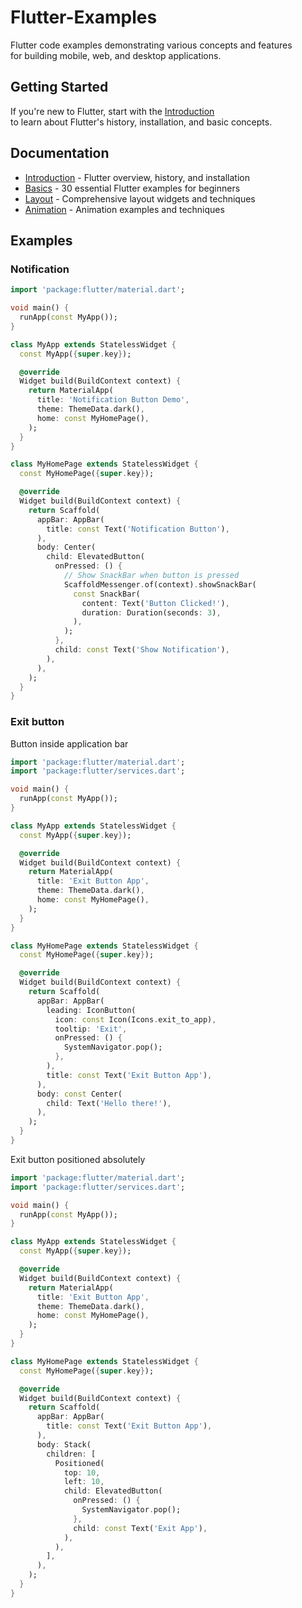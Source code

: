 # Flutter-Examples

Flutter code examples demonstrating various concepts and features  
for building mobile, web, and desktop applications.  

## Getting Started

If you're new to Flutter, start with the [Introduction](introduction.md)  
to learn about Flutter's history, installation, and basic concepts.  

## Documentation

- [Introduction](introduction.md) - Flutter overview, history, and installation  
- [Basics](basics.md) - 30 essential Flutter examples for beginners  
- [Layout](layout.md) - Comprehensive layout widgets and techniques  
- [Animation](anim.md) - Animation examples and techniques  

## Examples

### Notification 

```dart
import 'package:flutter/material.dart';

void main() {
  runApp(const MyApp());
}

class MyApp extends StatelessWidget {
  const MyApp({super.key});

  @override
  Widget build(BuildContext context) {
    return MaterialApp(
      title: 'Notification Button Demo',
      theme: ThemeData.dark(),
      home: const MyHomePage(),
    );
  }
}

class MyHomePage extends StatelessWidget {
  const MyHomePage({super.key});

  @override
  Widget build(BuildContext context) {
    return Scaffold(
      appBar: AppBar(
        title: const Text('Notification Button'),
      ),
      body: Center(
        child: ElevatedButton(
          onPressed: () {
            // Show SnackBar when button is pressed
            ScaffoldMessenger.of(context).showSnackBar(
              const SnackBar(
                content: Text('Button Clicked!'),
                duration: Duration(seconds: 3),
              ),
            );
          },
          child: const Text('Show Notification'),
        ),
      ),
    );
  }
}
```

### Exit button

Button inside application bar

```dart
import 'package:flutter/material.dart';
import 'package:flutter/services.dart';

void main() {
  runApp(const MyApp());
}

class MyApp extends StatelessWidget {
  const MyApp({super.key});

  @override
  Widget build(BuildContext context) {
    return MaterialApp(
      title: 'Exit Button App',
      theme: ThemeData.dark(),
      home: const MyHomePage(),
    );
  }
}

class MyHomePage extends StatelessWidget {
  const MyHomePage({super.key});

  @override
  Widget build(BuildContext context) {
    return Scaffold(
      appBar: AppBar(
        leading: IconButton(
          icon: const Icon(Icons.exit_to_app),
          tooltip: 'Exit',
          onPressed: () {
            SystemNavigator.pop();
          },
        ),
        title: const Text('Exit Button App'),
      ),
      body: const Center(
        child: Text('Hello there!'),
      ),
    );
  }
}
```

Exit button positioned absolutely

```dart
import 'package:flutter/material.dart';
import 'package:flutter/services.dart';

void main() {
  runApp(const MyApp());
}

class MyApp extends StatelessWidget {
  const MyApp({super.key});

  @override
  Widget build(BuildContext context) {
    return MaterialApp(
      title: 'Exit Button App',
      theme: ThemeData.dark(),
      home: const MyHomePage(),
    );
  }
}

class MyHomePage extends StatelessWidget {
  const MyHomePage({super.key});

  @override
  Widget build(BuildContext context) {
    return Scaffold(
      appBar: AppBar(
        title: const Text('Exit Button App'),
      ),
      body: Stack(
        children: [
          Positioned(
            top: 10,
            left: 10,
            child: ElevatedButton(
              onPressed: () {
                SystemNavigator.pop();
              },
              child: const Text('Exit App'),
            ),
          ),
        ],
      ),
    );
  }
}
```
